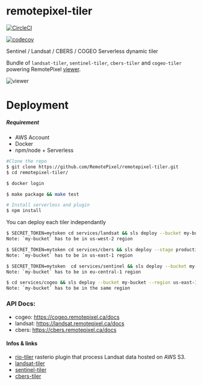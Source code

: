 # remotepixel-tiler

[![CircleCI](https://circleci.com/gh/RemotePixel/remotepixel-tiler.svg?style=svg)](https://circleci.com/gh/RemotePixel/remotepixel-tiler)

[![codecov](https://codecov.io/gh/RemotePixel/remotepixel-tiler/branch/master/graph/badge.svg)](https://codecov.io/gh/RemotePixel/remotepixel-tiler)

Sentinel / Landsat / CBERS / COGEO Serverless dynamic tiler

Bundle of `landsat-tiler`, `sentinel-tiler`, `cbers-tiler` and `cogeo-tiler` powering RemotePixel [viewer](https://viewer.remotepixel.ca).

![viewer](https://user-images.githubusercontent.com/10407788/34139036-873c23e2-e440-11e7-9699-a2da6046a494.jpg)

# Deployment

##### Requirement
  - AWS Account
  - Docker
  - npm/node + Serverless

```bash
#Clone the repo
$ git clone https://github.com/RemotePixel/remotepixel-tiler.git
$ cd remotepixel-tiler/

$ docker login

$ make package && make test

# Install serverless and plugin
$ npm install
```

You can deploy each tiler independantly

```bash
$ SECRET_TOKEN=mytoken cd services/landsat && sls deploy --bucket my-bucket
Note: `my-bucket` has to be in us-west-2 region

$ SECRET_TOKEN=mytoken cd services/cbers && sls deploy --stage production --bucket my-bucket
Note: `my-bucket` has to be in us-east-1 region

$ SECRET_TOKEN=mytoken  cd services/sentinel && sls deploy --bucket my-bucket 
Note: `my-bucket` has to be in eu-central-1 region

$ cd services/cogeo && sls deploy --bucket my-bucket --region us-east-1
Note: `my-bucket` has to be in the same region
```

### API Docs:
- cogeo: https://cogeo.remotepixel.ca/docs
- landsat: https://landsat.remotepixel.ca/docs
- cbers: https://cbers.remotepixel.ca/docs

#### Infos & links
- [rio-tiler](https://github.com/mapbox/rio-tiler) rasterio plugin that process Landsat data hosted on AWS S3.
- [landsat-tiler](https://github.com/mapbox/landsat-tiler)
- [sentinel-tiler](https://github.com/mapbox/sentinel-tiler)
- [cbers-tiler](https://github.com/mapbox/cbers-tiler)
